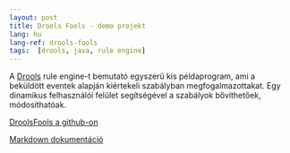```yaml
---
layout: post
title: Drools Fools - demo projekt
lang: hu
lang-ref: drools-fools
tags:  [drools, java, rule engine]
---
```


A [Drools](https://www.drools.org/) rule engine-t bemutató egyszerű kis
példaprogram, ami a beküldött eventek alapján kiértekeli szabályban 
megfogalmazottakat. Egy dinamikus felhasználói felület segítségével
a szabályok bővíthetőek, módosíthatóak.

<!-- more -->
[DroolsFools a github-on](https://github.com/lsmhun/droolsfools)

[Markdown dokumentáció](https://github.com/lsmhun/droolsfools/blob/master/docs/descr_hu.md)

<!--- { % remote_include  https://raw.githubusercontent.com/lsmhun/droolsfools/master/docs/descr_hu.md %} -->